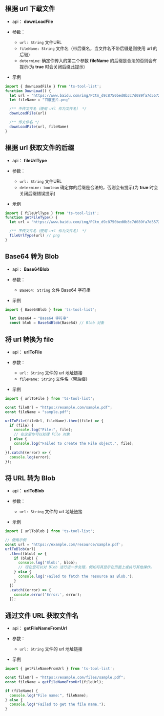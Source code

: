 ## 根据 url 下载文件

- api： **downLoadFile**
  
- 参数：
  - `url: String` 文件URL
  - `fileName: String` 文件名（带后缀名，当文件名不带后缀是则使用 url 的后缀）
  - `determine`: 确定你传入的第二个参数 **fileName** 的后缀是合法的否则会有提示(为 **true** 时会关闭后缀此提示)
- 示例
```js
import { downLoadFile } from 'ts-tool-list';
function DownLoad() {
  let url = "https://www.baidu.com/img/PCtm_d9c8750bed0b3c7d089fa7d55720d6cf.png"
  let fileName = "百度图片.png"

  /** 不传文件名（使用 url 作为文件名） */
  downLoadFile(url)

  /** 传文件名 */
  downLoadFile(url, fileName)
}
```

## 根据 url 获取文件的后缀

- api： **fileUrlType**
  
- 参数：
  - `url: String` 文件URL
  - `determine: boolean` 确定你的后缀是合法的，否则会有提示(为 **true** 时会关闭后缀错误提示)
- 示例
```js
import { fileUrlType } from 'ts-tool-list';
function getFileType() {
  let url = "https://www.baidu.com/img/PCtm_d9c8750bed0b3c7d089fa7d55720d6cf.png"

  /** 不传文件名（使用 url 作为文件名） */
  fileUrlType(url) // png
}
```

## Base64 转为 Blob

- api： **Base64Blob**
  
- 参数：
  - `Base64: String` 文件 Base64 字符串
- 示例
```js
import { Base64Blob } from 'ts-tool-list';

  let Base64 = "Base64 字符串"
  const blob = Base64Blob(Base64) // Blob 对象
```

## 将 url 转换为 file

- api： **urlToFile**
  
- 参数：
  - `url: String` 文件的 url 地址链接
  - `fileName: String` 文件名（带后缀）
- 示例
```js
import { urlToFile } from 'ts-tool-list';

const fileUrl = "https://example.com/sample.pdf";
const fileName = "sample.pdf";

urlToFile(fileUrl, fileName).then((file) => {
  if (file) {
    console.log("File:", file);
    // 在这里你可以处理 File 对象
  } else {
    console.log("Failed to create the File object.", file);
  }
}).catch((error) => {
  console.log(error);
});
```

## 将 URL 转为 Blob

- api： **urlToBlob**
  
- 参数：
  - `url: String` 文件的 url 地址链接
- 示例
```js
import { urlToBlob } from 'ts-tool-list';

// 使用示例
const url = 'https://example.com/resource/sample.pdf';
urlToBlob(url)
  .then((blob) => {
    if (blob) {
      console.log('Blob:', blob);
      // 现在您可以对 Blob 进行进一步处理，例如将其显示在页面上或执行其他操作。
    } else {
      console.log('Failed to fetch the resource as Blob.');
    }
  })
  .catch((error) => {
    console.error('Error:', error);
  });
```

## 通过文件 URL 获取文件名

- api： **getFileNameFromUrl**
  
- 参数：
  - `url: String` 文件的 url 地址链接
- 示例
```js
import { getFileNameFromUrl } from 'ts-tool-list';

const fileUrl = "https://example.com/files/sample.pdf";
const fileName = getFileNameFromUrl(fileUrl);

if (fileName) {
  console.log("File name:", fileName);
} else {
  console.log("Failed to get the file name.");
}
```